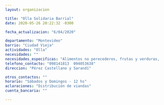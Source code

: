 ```yaml
---
layout: organizacion

title: "Olla Solidaria Barrial"
date: 2020-05-26 20:22:32 -0300

fecha_actualizacion: "6/04/2020"

departamento: "Montevideo"
barrio: "Ciudad Vieja"
actividades: "Olla"
necesidades: ""
necesidades_especificas: "Alimentos no perecederos, frutas y verduras, carne, productos sanitarios (tapabocas, guantes, alcohol en gel, detergente,etc)"
telefono_contacto: "098141813  094053638"
direccion: "Pérez Castellano y Sarandí"

otros_contactos: ""
horario: "Sábados y Domingos - 12 hs"
aclaraciones: "Distribución de viandas"
cuenta_bancaria: ""

---
```

